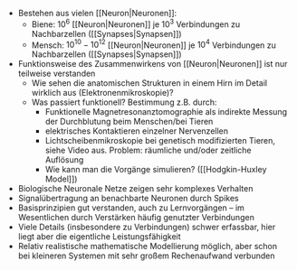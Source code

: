 - Bestehen aus vielen [[Neuron|Neuronen]]:
	- Biene: $10^6$ [[Neuron|Neuronen]] je $10^3$ Verbindungen zu Nachbarzellen ([[Synapses|Synapsen]])
	- Mensch: $10^{10}-10^{12}$ [[Neuron|Neuronen]] je $10^4$ Verbindungen zu Nachbarzellen ([[Synapses|Synapsen]])
- Funktionsweise des Zusammenwirkens von [[Neuron|Neuronen]] ist nur teilweise verstanden
	- Wie sehen die anatomischen Strukturen in einem Hirn im Detail wirklich aus (Elektronenmikroskopie)? 
	- Was passiert funktionell? Bestimmung z.B. durch:
		- Funktionelle Magnetresonanztomographie als indirekte Messung der Durchblutung beim Menschen/bei Tieren 
		- elektrisches Kontaktieren einzelner Nervenzellen
		- Lichtscheibenmikroskopie bei genetisch modifizierten Tieren, siehe Video aus. Problem: räumliche und/oder zeitliche Auflösung 
		- Wie kann man die Vorgänge simulieren? ([[Hodgkin-Huxley Model]])
- Biologische Neuronale Netze zeigen sehr komplexes Verhalten 
- Signalübertragung an benachbarte Neuronen durch Spikes 
- Basisprinzipien gut verstanden, auch zu Lernvorgängen – im Wesentlichen durch Verstärken häufig genutzter Verbindungen 
- Viele Details (insbesondere zu Verbindungen) schwer erfassbar, hier liegt aber die eigentliche Leistungsfähigkeit 
- Relativ realistische mathematische Modellierung möglich, aber schon bei kleineren Systemen mit sehr großem Rechenaufwand verbunden